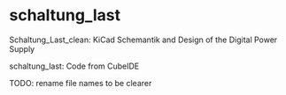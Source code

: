 # schaltung_last
Schaltung_Last_clean:
KiCad Schemantik and Design of the Digital Power Supply

schaltung_last:
Code from CubeIDE

TODO:
rename file names to be clearer
